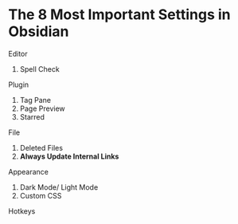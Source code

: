 # The 8 Most Important Settings in Obsidian

Editor
1. Spell Check


Plugin
1. Tag Pane
2. Page Preview
3. Starred

File
1. Deleted Files
2. **Always Update Internal Links**

Appearance
1. Dark Mode/ Light Mode
2. Custom CSS 

Hotkeys

